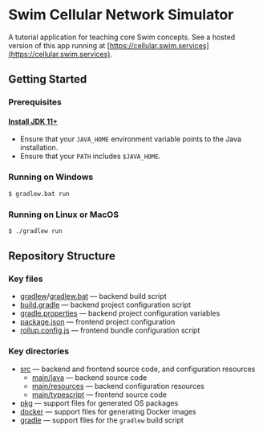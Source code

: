 # Swim Cellular Network Simulator

A tutorial application for teaching core Swim concepts.  See a hosted version
of this app running at [https://cellular.swim.services](https://cellular.swim.services).

## Getting Started

### Prerequisites

#### [Install JDK 11+](https://www.oracle.com/technetwork/java/javase/downloads/index.html)

- Ensure that your `JAVA_HOME` environment variable points to the Java installation.
- Ensure that your `PATH` includes `$JAVA_HOME`.

### Running on Windows

```bat
$ gradlew.bat run
```

### Running on Linux or MacOS

```bash
$ ./gradlew run
```

## Repository Structure

### Key files

- [gradlew](gradlew)/[gradlew.bat](gradlew.bat) — backend build script
- [build.gradle](build.gradle) — backend project configuration script
- [gradle.properties](gradle.properties) — backend project configuration variables
- [package.json](package.json) — frontend project configuration
- [rollup.config.js](rollup.config.js) — frontend bundle configuration script

### Key directories

- [src](src) — backend and frontend source code, and configuration resources
  - [main/java](src/main/java) — backend source code
  - [main/resources](src/main/resources) — backend configuration resources
  - [main/typescript](src/main/typescript) — frontend source code
- [pkg](pkg) — support files for generated OS packages
- [docker](docker) — support files for generating Docker images
- [gradle](gradle) — support files for the `gradlew` build script
